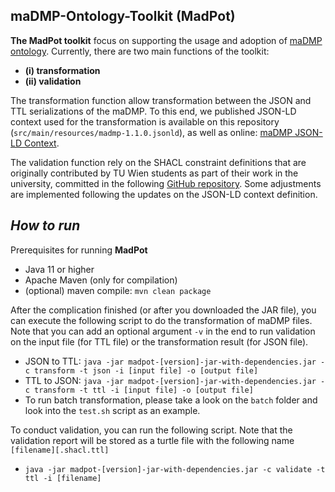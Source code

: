 maDMP-Ontology-Toolkit (MadPot)
--

**The MadPot toolkit** focus on supporting the usage and adoption of [maDMP ontology](http://semantics.id/madmp/terms/index-en.html).
Currently, there are two main functions of the toolkit: 
* **(i) transformation** 
* **(ii) validation**

The transformation function allow transformation between the JSON and TTL serializations of the maDMP. 
To this end, we published JSON-LD context used for the transformation is available on this repository (`src/main/resources/madmp-1.1.0.jsonld`), as well as online: [maDMP JSON-LD Context](http://semantics.id/madmp/context.jsonld).

The validation function rely on the SHACL constraint definitions that are originally contributed by TU Wien students as part of their work in the university, committed in the following [GitHub repository](https://github.com/Dzeri96/DCSO-SHACL). 
Some adjustments are implemented following the updates on the JSON-LD context definition.

## _How to run_

Prerequisites for running **MadPot**
* Java 11 or higher
* Apache Maven (only for compilation)
* (optional) maven compile: `mvn clean package`

After the complication finished (or after you downloaded the JAR file), you can execute the following script to do the transformation of maDMP files.
Note that you can add an optional argument `-v` in the end to run validation on the input file (for TTL file) or the transformation result (for JSON file).
* JSON to TTL: `java -jar madpot-[version]-jar-with-dependencies.jar -c transform -t json -i [input file] -o [output file]`
* TTL to JSON: `java -jar madpot-[version]-jar-with-dependencies.jar -c transform -t ttl -i [input file] -o [output file]`
* To run batch transformation, please take a look on the `batch` folder and look into the `test.sh` script as an example.

To conduct validation, you can run the following script. 
Note that the validation report will be stored as a turtle file with the following name `[filename][.shacl.ttl]` 
* `java -jar madpot-[version]-jar-with-dependencies.jar -c validate -t ttl -i [filename]`
